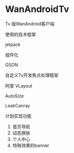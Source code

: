 # WanAndroidTv
Tv 版WanAndroid客户端

使用的技术框架

jetpack

组件化 

GSON

自定义Tv开发焦点处理框架

阿里 VLayout

AutoSize

LeakCanray





计划实现功能

1.  首页导航
2. 动态换肤
3. 个人中心
4.  特殊效果的banner

